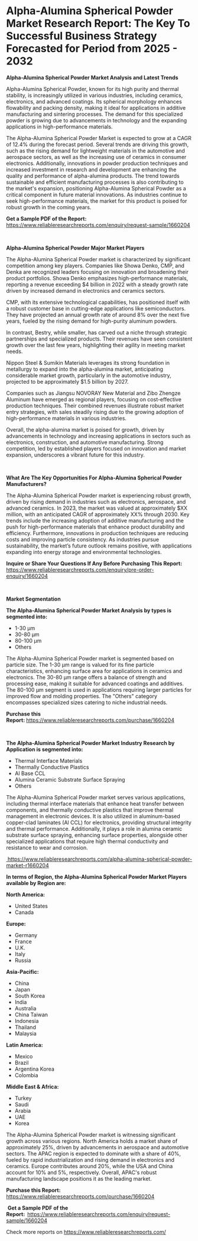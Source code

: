 <p><h1>Alpha-Alumina Spherical Powder Market Research Report: The Key To Successful Business Strategy Forecasted for Period from 2025 - 2032</h1></p><p><strong>Alpha-Alumina Spherical Powder Market Analysis and Latest Trends</strong></p>
<p><p>Alpha-Alumina Spherical Powder, known for its high purity and thermal stability, is increasingly utilized in various industries, including ceramics, electronics, and advanced coatings. Its spherical morphology enhances flowability and packing density, making it ideal for applications in additive manufacturing and sintering processes. The demand for this specialized powder is growing due to advancements in technology and the expanding applications in high-performance materials.</p><p>The Alpha-Alumina Spherical Powder Market is expected to grow at a CAGR of 12.4% during the forecast period. Several trends are driving this growth, such as the rising demand for lightweight materials in the automotive and aerospace sectors, as well as the increasing use of ceramics in consumer electronics. Additionally, innovations in powder production techniques and increased investment in research and development are enhancing the quality and performance of alpha-alumina products. The trend towards sustainable and efficient manufacturing processes is also contributing to the market's expansion, positioning Alpha-Alumina Spherical Powder as a critical component in future material innovations. As industries continue to seek high-performance materials, the market for this product is poised for robust growth in the coming years.</p></p>
<p><strong>Get a Sample PDF of the Report:&nbsp;</strong> <a href="https://www.reliableresearchreports.com/enquiry/request-sample/1660204?utm_campaign=2030&utm_medium=2&utm_source=Github&utm_content=ia&utm_term=29032025&utm_id=alpha-alumina-spherical-powder">https://www.reliableresearchreports.com/enquiry/request-sample/1660204</a></p>
<p>&nbsp;</p>
<p><strong>Alpha-Alumina Spherical Powder Major Market Players</strong></p>
<p><p>The Alpha-Alumina Spherical Powder market is characterized by significant competition among key players. Companies like Showa Denko, CMP, and Denka are recognized leaders focusing on innovation and broadening their product portfolios. Showa Denko emphasizes high-performance materials, reporting a revenue exceeding $4 billion in 2022 with a steady growth rate driven by increased demand in electronics and ceramics sectors.</p><p>CMP, with its extensive technological capabilities, has positioned itself with a robust customer base in cutting-edge applications like semiconductors. They have projected an annual growth rate of around 8% over the next five years, fueled by the rising demand for high-purity aluminum powders.</p><p>In contrast, Bestry, while smaller, has carved out a niche through strategic partnerships and specialized products. Their revenues have seen consistent growth over the last few years, highlighting their agility in meeting market needs.</p><p>Nippon Steel & Sumikin Materials leverages its strong foundation in metallurgy to expand into the alpha-alumina market, anticipating considerable market growth, particularly in the automotive industry, projected to be approximately $1.5 billion by 2027.</p><p>Companies such as Jiangsu NOVORAY New Material and Zibo Zhengze Aluminum have emerged as regional players, focusing on cost-effective production techniques. Their combined revenues illustrate robust market entry strategies, with sales steadily rising due to the growing adoption of high-performance materials in various industries.</p><p>Overall, the alpha-alumina market is poised for growth, driven by advancements in technology and increasing applications in sectors such as electronics, construction, and automotive manufacturing. Strong competition, led by established players focused on innovation and market expansion, underscores a vibrant future for this industry.</p></p>
<p>&nbsp;</p>
<p><strong>What Are The Key Opportunities For Alpha-Alumina Spherical Powder Manufacturers?</strong></p>
<p><p>The Alpha-Alumina Spherical Powder market is experiencing robust growth, driven by rising demand in industries such as electronics, aerospace, and advanced ceramics. In 2023, the market was valued at approximately $XX million, with an anticipated CAGR of approximately XX% through 2030. Key trends include the increasing adoption of additive manufacturing and the push for high-performance materials that enhance product durability and efficiency. Furthermore, innovations in production techniques are reducing costs and improving particle consistency. As industries pursue sustainability, the market’s future outlook remains positive, with applications expanding into energy storage and environmental technologies.</p></p>
<p><strong>Inquire or Share Your Questions If Any Before Purchasing This Report:</strong> <a href="https://www.reliableresearchreports.com/enquiry/pre-order-enquiry/1660204?utm_campaign=2030&utm_medium=2&utm_source=Github&utm_content=ia&utm_term=29032025&utm_id=alpha-alumina-spherical-powder">https://www.reliableresearchreports.com/enquiry/pre-order-enquiry/1660204</a></p>
<p>&nbsp;</p>
<p><strong>Market Segmentation</strong></p>
<p><strong>The Alpha-Alumina Spherical Powder Market Analysis by types is segmented into:</strong></p>
<p><ul><li>1-30 μm</li><li>30-80 μm</li><li>80-100 μm</li><li>Others</li></ul></p>
<p><p>The Alpha-Alumina Spherical Powder market is segmented based on particle size. The 1-30 µm range is valued for its fine particle characteristics, enhancing surface area for applications in ceramics and electronics. The 30-80 µm range offers a balance of strength and processing ease, making it suitable for advanced coatings and additives. The 80-100 µm segment is used in applications requiring larger particles for improved flow and molding properties. The "Others" category encompasses specialized sizes catering to niche industrial needs.</p></p>
<p><strong>Purchase this Report:&nbsp;</strong><a href="https://www.reliableresearchreports.com/purchase/1660204?utm_campaign=2030&utm_medium=2&utm_source=Github&utm_content=ia&utm_term=29032025&utm_id=alpha-alumina-spherical-powder">https://www.reliableresearchreports.com/purchase/1660204</a></p>
<p>&nbsp;</p>
<p><strong>The Alpha-Alumina Spherical Powder Market Industry Research by Application is segmented into:</strong></p>
<p><ul><li>Thermal Interface Materials</li><li>Thermally Conductive Plastics</li><li>Al Base CCL</li><li>Alumina Ceramic Substrate Surface Spraying</li><li>Others</li></ul></p>
<p><p>The Alpha-Alumina Spherical Powder market serves various applications, including thermal interface materials that enhance heat transfer between components, and thermally conductive plastics that improve thermal management in electronic devices. It is also utilized in aluminum-based copper-clad laminates (Al CCL) for electronics, providing structural integrity and thermal performance. Additionally, it plays a role in alumina ceramic substrate surface spraying, enhancing surface properties, alongside other specialized applications that require high thermal conductivity and resistance to wear and corrosion.</p></p>
<p><a href="https://www.reliableresearchreports.com/alpha-alumina-spherical-powder-market-r1660204?utm_campaign=2030&utm_medium=2&utm_source=Github&utm_content=ia&utm_term=29032025&utm_id=alpha-alumina-spherical-powder">&nbsp;https://www.reliableresearchreports.com/alpha-alumina-spherical-powder-market-r1660204</a></p>
<p><strong>In terms of Region, the Alpha-Alumina Spherical Powder Market Players available by Region are:</strong></p>
<p>
    <p> <strong> North America: </strong>
        <ul>
            <li>United States</li>
            <li>Canada</li>
        </ul>
        </p> 
    <p> <strong> Europe: </strong>
        <ul>
            <li>Germany</li>
            <li>France</li>
            <li>U.K.</li>
            <li>Italy</li>
            <li>Russia</li>
        </ul>
        </p> 
    <p> <strong> Asia-Pacific: </strong>
        <ul>
            <li>China</li>
            <li>Japan</li>
            <li>South Korea</li>
            <li>India</li>
            <li>Australia</li>
            <li>China Taiwan</li>
            <li>Indonesia</li>
            <li>Thailand</li>
            <li>Malaysia</li>
        </ul>
        </p> 
    <p> <strong> Latin America: </strong>
        <ul>
            <li>Mexico</li>
            <li>Brazil</li>
            <li>Argentina Korea</li>
            <li>Colombia</li>
        </ul>
        </p> 
    <p> <strong> Middle East & Africa: </strong>
        <ul>
            <li>Turkey</li>
            <li>Saudi</li>
            <li>Arabia</li>
            <li>UAE</li>
            <li>Korea</li>
        </ul>
    </p>
    </p>
<p><p>The Alpha-Alumina Spherical Powder market is witnessing significant growth across various regions. North America holds a market share of approximately 25%, driven by advancements in aerospace and automotive sectors. The APAC region is expected to dominate with a share of 40%, fueled by rapid industrialization and rising demand in electronics and ceramics. Europe contributes around 20%, while the USA and China account for 10% and 5%, respectively. Overall, APAC's robust manufacturing landscape positions it as the leading market.</p></p>
<p><strong>Purchase this Report: </strong><a href="https://www.reliableresearchreports.com/purchase/1660204?utm_campaign=2030&utm_medium=2&utm_source=Github&utm_content=ia&utm_term=29032025&utm_id=alpha-alumina-spherical-powder">https://www.reliableresearchreports.com/purchase/1660204</a></p>
<p>&nbsp;<strong>Get a Sample PDF of the Report:&nbsp;&nbsp;</strong><a href="https://www.reliableresearchreports.com/enquiry/request-sample/1660204?utm_campaign=2030&utm_medium=2&utm_source=Github&utm_content=ia&utm_term=29032025&utm_id=alpha-alumina-spherical-powder">https://www.reliableresearchreports.com/enquiry/request-sample/1660204</a></p>
<p><strong></strong></p>
<p>Check more reports on <a href="https://www.reliableresearchreports.com/?utm_campaign=2030&utm_medium=2&utm_source=Github&utm_content=ia&utm_term=29032025&utm_id=alpha-alumina-spherical-powder">https://www.reliableresearchreports.com/</a></p>